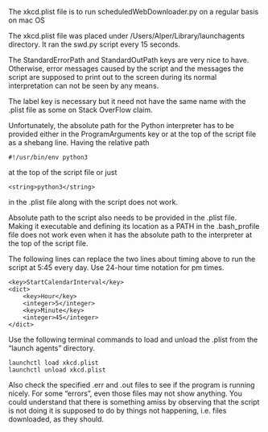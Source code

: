 The xkcd.plist file is to run scheduledWebDownloader.py on a regular basis on mac OS 

The xkcd.plist file was placed under /Users/Alper/Library/launchagents directory. It ran the swd.py script every 15 seconds.

The StandardErrorPath and StandardOutPath keys are very nice to have. Otherwise, error messages caused by the script and the messages the script are supposed to print out to the screen during its normal interpretation can not be seen by any means. 

The label key is necessary but it need not have the same name with the .plist file as some on Stack OverFlow claim.

Unfortunately, the absolute path for the Python interpreter has to be provided either in the ProgramArguments key or at the top of the script file as a shebang line. Having the relative path

	#!/usr/bin/env python3

at the top of the script file or just 

	<string>python3</string>

in the .plist file along with the script does not work. 

Absolute path to the script also needs to be provided in the .plist file. Making it executable and defining its location as a PATH in the .bash_profile file does not work even when it has the absolute path to the interpreter at the top of the script file.

The following lines can replace the two lines about timing above to run the script at 5:45 every day. Use 24-hour time notation for pm times.

	<key>StartCalendarInterval</key>
	<dict>
 		<key>Hour</key>
		<integer>5</integer>
  		<key>Minute</key>
  		<integer>45</integer>
	</dict>

Use the following terminal commands to load and unload the .plist from the “launch agents” directory.

	launchctl load xkcd.plist
	launchctl unload xkcd.plist

Also check the specified .err and .out files to see if the program is running nicely. For some “errors”, even those files may not show anything. You could understand that there is something amiss by observing that the script is not doing it is supposed to do by things not happening, i.e. files downloaded, as they should.  
